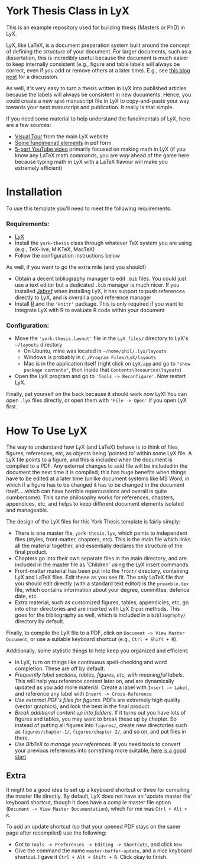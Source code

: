 York Thesis Class in LyX
========================

This is an example repository used for building thesis (Masters or PhD) in LyX.

LyX, like LaTeX, is a document preparation system built around the concept of defining the
*structure* of your document. For larger documents, such as a dissertation, this is
incredibly useful because the document is much easier to keep internally consistent
(e.g., figure and table labels will always be correct, even if you add or remove others 
at a later time). E.g., see 
[this blog post](https://amrys.wordpress.com/2013/01/16/why-your-should-latex-your-dissertation-or-why-you-dont-have-to-write-your-dissertation-in-word/) for a discussion. 

As well, it's very easy to turn a thesis written in LyX into published articles 
because the labels will always be consistent in new documents. Hence, you could create a 
new `apa6` manuscript file in LyX to copy-and-paste your way 
towards your next manuscript and publication. It really is that simple.

If you need some material to help understand the fundimentals of LyX, here are a few sources:

- [Visual Tour](http://www.lyx.org/VisualTour) from the main LyX website
- [Some fundimenatl elements](http://ocw.mit.edu/courses/nuclear-engineering/22-033-nuclear-systems-design-project-fall-2011/tools/MIT22_033F11_tools_lyx_tut.pdf) in pdf form
- [5-part YouTube video](https://www.youtube.com/watch?v=m4cEAVmLegg) primarily focused 
  on making math in LyX (if you know any LaTeX math commands, you are *way* ahead of the game here because typing
  math in LyX with a LaTeX flavour will make you extremely efficient)

Installation
========================

To use this template you'll need to meet the following requirements:

### Requirements: 

- [LyX](http://www.lyx.org/) 
- Install the `york-thesis` class through whatever TeX system you are using 
  (e.g., TeX-live, MiKTeX, MacTeX)
- Follow the configuration instructions below

As well, if you want to go the extra mile (and you should!)

- Obtain a decent bibliography manager to edit `.bib` files. You could just use
  a text editor but a dedicated `.bib` manager is much nicer. If you installed
  [Jabref](http://jabref.sourceforge.net/) when installing LyX, 
  it has support to push references directly to LyX, and is overall a good reference manager
- Install [R](http://www.r-project.org/) and the `'knitr'` package. This
  is only required if you want to integrate LyX with R to evaluate R code within
  your document

### Configuration:

- Move the `'york-thesis.layout'` file in the `LyX_files/` directory 
   to LyX's `~/layouts` directory 
     - On Ubuntu, mine was located in `~/home/phil/.lyx/layouts`
     - Windows is probably in `C:/Program Files/LyX/layouts`
     - Mac is in the application itself (right click on `LyX.app` and go to
       `"show package contents"`, then inside that `Contents\Resources\layouts`)
- Open the LyX program and go to `'Tools -> Reconfigure'`. Now restart LyX.

Finally, pat yourself on the back because it should work now LyX! You can open `.lyx` files 
directly, or open them with `'File -> Open'` if you open LyX first.

How To Use LyX
========================

The way to understand how LyX (and LaTeX) behave is to think of files, figures, references, 
etc, as objects being 'pointed to' within some LyX file. A LyX file points to a figure, and this is 
included when the document is compiled to a PDF. Any external changes to said file will be included in 
the document the next time it is compiled; this has huge benefits when things have to be edited at a 
later time (unlike document systems like MS Word, in which if a figure has to be changed it has to be changed
in the document itself.....which can have horrible repercussions and overall is quite cumbersome). This same
philosophy works for references, chapters, appendices, etc, and helps to keep different document elements 
isolated and manageable.

The design of the LyX files for this York Thesis template is fairly simply: 

- There is one master file, `york-thesis.lyx`, which points to independent files (styles,
  front-matter, chapters, etc). This is the main file which links all the material together, and 
  essentially declares the structure of the final product.
- Chapters go into their own separate files in the main directory, and are included in the master 
  file as 'Children' using the LyX insert commands.
- Front-matter material has been put into the `front/` directory, containing LyX and LaTeX files.
  Edit these as you see fit. The only LaTeX file that you should edit directly (with a standard text
  editor) is the `preamble.tex` file, which contains information about your degree, committee, defence date, etc.
- Extra material, such as customized figures, tables, appendicies, etc, go into other directories and are inserted
  with LyX `Input` methods. This goes for the bibliography as well, which is included in a `bibliography/`
  directory by default.

Finally, to compile the LyX file to a PDF, click on `Document -> View Master Document`, or use a suitable
keyboard shortcut (e.g., `Ctrl + Shift + R`). 

Additionally, some stylistic things to help keep you organized and efficient:

- In LyX, turn on things like continuous spell-checking and word completion. These are off by default.
- *Frequently label sections, tables, figures, etc, with meaningful labels*. 
  This will help you reference content later on, and are dynamically updated as you add more material. 
  Create a label with `Insert -> Label`, and reference any label with `Insert -> Cross-Reference`
- *Use external PDF's files for figures*. PDFs are extremely high quality (vector graphics), and look 
  the best in the final product.
- *Break additional content up into folders*. If it turns out you have lots of figures and tables, 
  you may want to break these up by chapter. So instead of putting all figures into `figures/`, 
  create new directories such as `figures/chapter-1/`, `figures/chapter-2/`, and so on, and put files in there.
- *Use BibTeX to manage your references*. If you need tools to convert your previous references into something more
  suitable, [here is a good start](http://www.snowelm.com/~t/doc/tips/makebib.en.html)

Extra
-----------------------

It might be a good idea to set up a keyboard shortcut or three for compiling the master file directly.
By default, LyX does not have an 'update master file' keyboard shortcut, though it does have a 
compile master file option (`Document -> View Master Documentation`), which for me was `Ctrl + Alt + R`. 

To add an update shortcut (so that your opened PDF stays on the same page after recompiled) use the 
following:

- Got to `Tools -> Preferences -> Editing -> Shortcuts`, and click `New`
- Give the command the name `master-buffer-update`, and a nice keyboard shortcut. 
  I gave it `Ctrl + Alt + Shift + R`. Click okay to finish.



